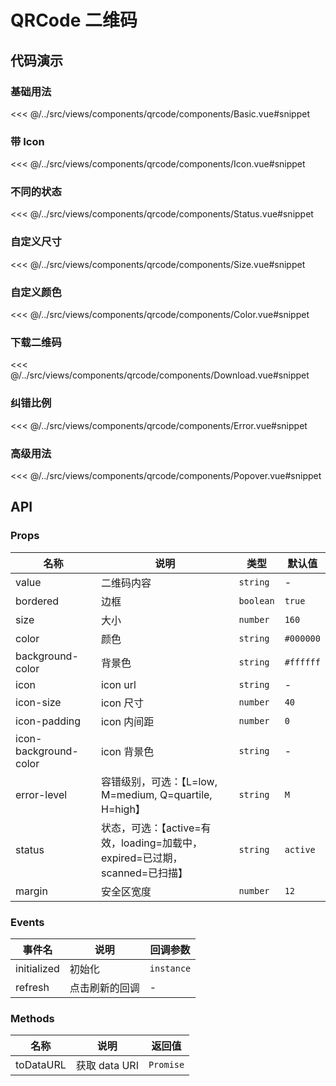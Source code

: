 # QRCode 二维码

## 代码演示

### 基础用法

<<< @/../src/views/components/qrcode/components/Basic.vue#snippet

### 带 Icon

<<< @/../src/views/components/qrcode/components/Icon.vue#snippet

### 不同的状态

<<< @/../src/views/components/qrcode/components/Status.vue#snippet

### 自定义尺寸

<<< @/../src/views/components/qrcode/components/Size.vue#snippet

### 自定义颜色

<<< @/../src/views/components/qrcode/components/Color.vue#snippet

### 下载二维码

<<< @/../src/views/components/qrcode/components/Download.vue#snippet

### 纠错比例

<<< @/../src/views/components/qrcode/components/Error.vue#snippet

### 高级用法

<<< @/../src/views/components/qrcode/components/Popover.vue#snippet

## API

### Props

| 名称<img width="160"/>  | 说明                                                    | 类型        | 默认值       |
|-----------------------|-------------------------------------------------------|-----------|-----------|
| value                 | 二维码内容                                                 | `string`  | -         |
| bordered              | 边框                                                    | `boolean` | `true`    |
| size                  | 大小                                                    | `number`  | `160`     |
| color                 | 颜色                                                    | `string`  | `#000000` |
| background-color      | 背景色                                                   | `string`  | `#ffffff` |
| icon                  | icon url                                              | `string`  | -         |
| icon-size             | icon 尺寸                                               | `number`  | `40`      |
| icon-padding          | icon 内间距                                              | `number`  | `0`       |
| icon-background-color | icon 背景色                                              | `string`  | -         |
| error-level           | 容错级别，可选：【L=low, M=medium, Q=quartile, H=high】         | `string`  | `M`       |
| status                | 状态，可选：【active=有效，loading=加载中，expired=已过期，scanned=已扫描】 | `string`  | `active`  |
| margin                | 安全区宽度                                                 | `number`  | `12`      |

### Events

| 事件名         | 说明      | 回调参数       |
|-------------|---------|------------|
| initialized | 初始化     | `instance` |
| refresh     | 点击刷新的回调 | -          |

### Methods

| 名称        | 说明          | 返回值       |
|-----------|-------------|-----------|
| toDataURL | 获取 data URI | `Promise` |
